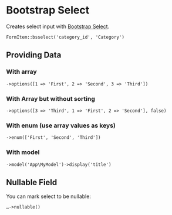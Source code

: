 # Bootstrap Select

Creates select input with <a href="http://silviomoreto.github.io/bootstrap-select/" target="_blank">Bootstrap Select</a>.

	FormItem::bsselect('category_id', 'Category')

## Providing Data

### With array

	->options([1 => 'First', 2 => 'Second', 3 => 'Third'])

### With Array but without sorting

	->options([3 => 'Third', 1 => 'First', 2 => 'Second'], false)   

### With enum (use array values as keys)

	->enum(['First', 'Second', 'Third'])

### With model

	->model('App\MyModel')->display('title')

## Nullable Field

You can mark select to be nullable:

	…->nullable()